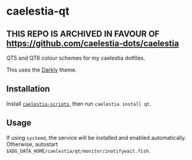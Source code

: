 # caelestia-qt

## THIS REPO IS ARCHIVED IN FAVOUR OF https://github.com/caelestia-dots/caelestia

QT5 and QT6 colour schemes for my caelestia dotfiles.

This uses the [Darkly](https://github.com/Bali10050/Darkly) theme.

## Installation

Install [`caelestia-scripts`](https://github.com/caelestia-dots/scripts.git),
then run `caelestia install qt`.

## Usage

If using `systemd`, the service will be installed and enabled automatically.
Otherwise, autostart `$XDG_DATA_HOME/caelestia/qt/monitor/inotifywait.fish`.
